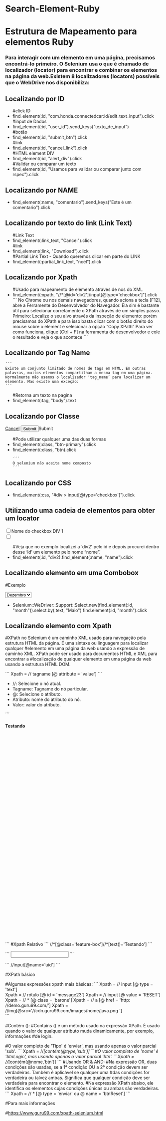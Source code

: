 # Search-Element-Ruby

<h1>Estrutura de Mapeamento para elementos Ruby</h1>

<h3>Para interagir com um elemento em uma página, precisamos encontrá-lo primeiro. 
O Selenium usa o que é chamado de localizador (locator) para encontrar e combinar 
os elementos na página da web.Existem 8 localizadores (locators) possíveis que o 
WebDrive nos disponibiliza:</h3>

<h2>Localizando por ID</h2>

<ul>
	#click ID
	<li>find_element(:id, "com.honda.connectedcar:id/edit_text_input").click</li> 
	#input de Dados
	<li>find_element(:id, "user_id").send_keys("texto_de_input")</li> 
	#botão
	<li>find_element(:id, "submit_btn").click</li> 
	#link
	<li>find_element(:id, "cancel_link").click</li> 
	#HTML element DIV
	<li>find_element(:id, "alert_div").click</li>
	#Validar ou comparar um texto
	<li>find_element(:id, "Usamos para validar ou comparar junto com rspec").click</li>
</ul>


<h2>Localizando por NAME</h2>

<ul>
	<li>find_element(:name, "comentario").send_keys("Este é um comentario").click</li>	
</ul>


<h2>Localizando por texto do link (Link Text)</h2>

<ul>
	#Link Text
	<li>find_element(:link_text, "Cancel").click</li>
	#link
	<li>find_element(:link, "Download").click</li>	
	#Partial Link Text - Quando queremos clicar em parte do LINK
	<li>find_element(:partial_link_text, "ncel").click</li>
</ul>


<h2>Localizando por Xpath</h2>

<ul>
	#Usado para mapeamento de elemento atraves de nos do XML
	<li>find_element(:xpath, "//*[@id='div2']/input[@type='checkbox']").click</li>
	´´´
	No Chrome ou nos demais navegadores, quando aciona a tecla [F12], 
	abre a Ferramente do Desenvolvedor do Navegador. Ela sim é bastante 
	útil para selecionar corretamente o XPath através de um simples passo.
	Primeiro: Localize o seu alvo através da inspeção de elemento:
	porém precisamos do XPath e para isso basta clicar com o botão direito do
	mouse sobre o element e selecionar a opção “Copy XPath”	Para ver como funciona, 
	clique [Ctrl + F] na ferramenta de desenvolvedor e cole	o resultado e veja o que acontece
	´´´
</ul>


<h2>Localizando por Tag Name</h2>

	´´´
	Existe um conjunto limitado de nomes de tags em HTML. Em outras palavras, muitos elementos compartilham a mesma tag em uma página. Normalmente não usamos o localizador ‘tag_name’ para localizar um elemento. Mas existe uma exceção:
	´´´

<ul>
	#Retorna um texto na pagina
	<li>find_element(:tag, "body").text</li>
</ul>


<h2>Localizando por Classe</h2>


<a href="back.html" class="btn btn-default">Cancel</a>
<input type="submit" class="btn btn-default btn-primary">Submit</input>


<ul>
	#Pode utilizar qualquer uma das duas formas
	<li>find_element(:class, "btn-primary").click</li>
	<li>find_element(:class, "btn).click</li>

	´´´
	O selenium não aceita nome composto
	´´´
</ul>

<h2>Localizando por CSS</h2>

<ul>
	<li>find_element(:css, "#div > input[@type='checkbox']").click</li>
</ul>


<h2>Utilizando uma cadeia de elementos para obter um locator</h2>


<div id="div1">
<input type="checkbox" name="nome" value="on">Nome do checkbox DIV 1</input>
</div>
<div id="div2">
<input type="checkbox" name="nome" value="on>Nome do checkbox DIV 2"></input>
</div>


<ul>
	#Veja que no exemplo localizei a ‘div2' pelo id e depois procurei dentro desse ‘id’ um elemento pelo nome “nome”.
	<li>find_element(:id, "div2).find_element(:name, "name").click</li>
</ul>

<h2>Localizando elemento em uma Combobox</h2>

#Exemplo


<select name="birthday_month" id="month" title="Mês" class="_5dba">
	<option value="0">Mês</option>
	<option value="1">Janeiro</option>
	<option value="2">Fevereiro</option>
	<option value="3">Março</option>
	<option value="4">Abril</option>
	<option value="5">Maio</option>
	<option value="6">Junho</option>
	<option value="7">Julho</option>
	<option value="8">Agosto</option>
	<option value="9">Setembro</option>
	<option value="10">Outubro</option>
	<option value="11">Novembro</option>
	<option value="12" selected="1">Dezembro</option>
</select>


<ul>
	<li>Selenium::WeDriver::Support::Select.new(find_element(:id, "month")).select.by(:text, "Maio") find.element(:id, "month").click</li>
</ul>

<h2>Localizando elemento com Xpath</h2>

#XPath no Selenium é um caminho XML usado para navegação pela estrutura HTML da página. É uma sintaxe ou linguagem para localizar qualquer #elemento em uma página da web usando a expressão de caminho XML. XPath pode ser usado para documentos HTML e XML para encontrar a #localização de qualquer elemento em uma página da web usando a estrutura HTML DOM.

´´´
Xpath = // tagname [@ attribute = 'value']
´´´
* //: Selecione o nó atual.
* Tagname: Tagname do nó particular.
* @: Selecione o atributo.
* Atributo: nome do atributo do nó.
* Valor: valor do atributo.

´´´
<div class=	"feature-box" style="height: 700px;">
	<h4>
		<b>Testando</b>
	</h4>
</div>
´´´
#Xpath Relativo
´´´
//*[@class='feature-box']//*[text()='Testando']
´´´

´´´
<input type="text" name="uid" maxlength="10" onkeyup="validateuserid();" onblur="validateuserid();">
´´´

´´´
//input[@name='uid']
´´´

#XPath básico

#Algumas expressões xpath mais básicas:
´´´
Xpath = // input [@ type = 'text']				
Xpath = // rótulo [@ id = 'message23']
Xpath = // input [@ value = 'RESET']
Xpath = // * [@ class = 'barone']
Xpath = // a [@ href = 'http: //demo.guru99.com/']
Xpath = //img[@src='//cdn.guru99.com/images/home/java.png ']	
´´´

#Contém ():
#Contains () é um método usado na expressão XPath. É usado quando o valor de qualquer atributo muda dinamicamente, por exemplo, informações #de login.

#O valor completo de 'Tipo' é 'enviar', mas usando apenas o valor parcial 'sub'.
´´´
Xpath = //*[contém(@type,'sub')]
´´´
#O valor completo de 'nome' é 'btnLogin', mas usando apenas o valor parcial 'btn'.
´´´
Xpath = //*[contém(@nome,'btn')]
´´´ 
#Usando OR & AND:
#Na expressão OR, duas condições são usadas, se a 1ª condição OU a 2ª condição devem ser verdadeiras. Também é aplicável se qualquer uma #das condições for verdadeira ou talvez ambas. Significa que qualquer condição deve ser verdadeira para encontrar o elemento.
#Na expressão XPath abaixo, ele identifica os elementos cujas condições únicas ou ambas são verdadeiras.
´´´
Xpath = // * [@ type = 'enviar' ou @ name = 'btnReset']
´´´

#Para mais informações 

#https://www.guru99.com/xpath-selenium.html
